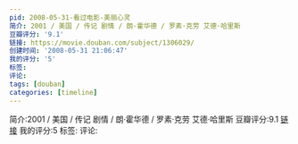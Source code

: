```yaml
---
pid: 2008-05-31-看过电影-美丽心灵
简介: 2001 / 美国 / 传记 剧情 / 朗·霍华德 / 罗素·克劳 艾德·哈里斯
豆瓣评分: '9.1'
链接: https://movie.douban.com/subject/1306029/
创建时间: '2008-05-31 21:06:47'
我的评分: '5'
标签:
评论:
tags: [douban]
categories: [timeline]
---
```

简介:2001 / 美国 / 传记 剧情 / 朗·霍华德 / 罗素·克劳 艾德·哈里斯
豆瓣评分:9.1
[链接](https://movie.douban.com/subject/1306029/)
我的评分:5
标签:
评论:
